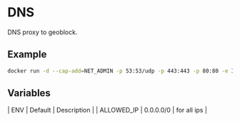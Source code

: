 # DNS

DNS proxy to geoblock.

## Example
```bash
docker run -d --cap-add=NET_ADMIN -p 53:53/udp -p 443:443 -p 80:80 -e IP=public_ip dimalop/smartdns
```

## Variables
| ENV  |  Default  |  Description  |
| ALLOWED_IP | 0.0.0.0/0  | for all ips |
